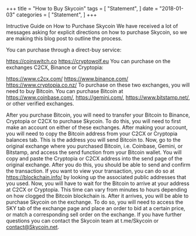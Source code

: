 +++ title = "How to Buy Skycoin" tags = [ "Statement", ] date = "2018-01-03" categories = [ "Statement", ] +++

Intructive Guide on How to Purchase Skycoin
We have received a lot of messages asking for explicit directions on how to purchase Skycoin, so we are making this blog post to outline the process.

You can purchase through a direct-buy service:

https://coinswitch.co
https://cryptowolf.eu
You can purchase on the exchanges C2CX, Binance or Cryptopia:

https://www.c2cx.com/
https://www.binance.com/
https://www.cryptopia.co.nz/
To purchase on these two exchanges, you will need to buy Bitcoin. You can purchase Bitcoin at https://www.coinbase.com/, https://gemini.com/, https://www.bitstamp.net/, or other verified exchanges.

After you purchase Bitcoin, you will need to transfer your Bitcoin to Binance, Cryptopia or C2CX to purchase Skycoin. To do this, you will need to first make an account on either of these exchanges. After making your account, you will need to copy the Bitcoin address from your C2CX or Cryptopia balances tab. This is the address you will send Bitcoin to. Now, go to the original exchange where you purchased Bitcoin, i.e. Coinbase, Gemini, or Bitstamp, and access the send function from your Bitcoin wallet. You will copy and paste the Cryptopia or C2CX address into the send page of the original exchange. After you do this, you should be able to send and confirm the transaction. If you want to view your transaction, you can do so at https://blockchain.info/ by looking up the associated public addresses that you used. Now, you will have to wait for the Bitcoin to arrive at your address at C2CX or Cryptopia. This time can vary from minutes to hours depending on how clogged the Bitcoin blockchain is. After it arrives, you will be able to purchase Skycoin on the exchange. To do so, you will need to access the SKY tab of the exchange page and place an order to bid at a certain price, or match a corresponding sell order on the exchange. If you have further questions you can contact the Skycoin team at t.me/Skycoin or contact@Skycoin.net.
